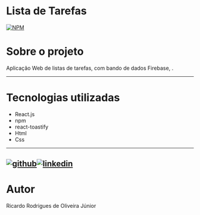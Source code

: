 # <h1>Lista de Tarefas</h1>

[![NPM](https://img.shields.io/npm/l/react)](https://github.com/ricardorojr/source-springboot-java-8/blob/master/LICENCE) 


# Sobre o projeto
Aplicação Web de listas de tarefas, com bando de dados Firebase, .

---

# Tecnologias utilizadas
- React.js
- npm
- react-toastify
- Html
- Css

---

[![github](https://cloud.githubusercontent.com/assets/17016297/18839843/0e06a67a-83d2-11e6-993a-b35a182500e0.png)][1][![linkedin](https://cloud.githubusercontent.com/assets/17016297/18839848/0fc7e74e-83d2-11e6-8c6a-277fc9d6e067.png)][2]
---

[1]: https://github.com/ricardorojr
[2]: https://www.linkedin.com/in/ricardo-rodrigues-85983b176/

# Autor
Ricardo Rodrigues de Oliveira Júnior
